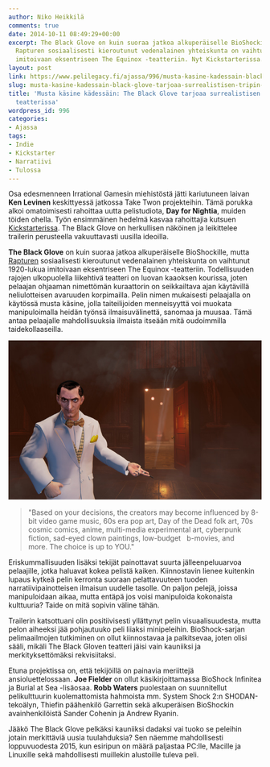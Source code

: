```yaml
---
author: Niko Heikkilä
comments: true
date: 2014-10-11 08:49:29+00:00
excerpt: The Black Glove on kuin suoraa jatkoa alkuperäiselle BioShockille, mutta
  Rapturen sosiaalisesti kieroutunut vedenalainen yhteiskunta on vaihtunut 1920-lukua
  imitoivaan eksentriseen The Equinox -teatteriin. Nyt Kickstarterissa.
layout: post
link: https://www.pelilegacy.fi/ajassa/996/musta-kasine-kadessain-black-glove-tarjoaa-surrealistisen-tripin-1920-lukulaisessa-teatterissa
slug: musta-kasine-kadessain-black-glove-tarjoaa-surrealistisen-tripin-1920-lukulaisessa-teatterissa
title: 'Musta käsine kädessäin: The Black Glove tarjoaa surrealistisen tripin 1920-lukulaisessa
  teatterissa'
wordpress_id: 996
categories:
- Ajassa
tags:
- Indie
- Kickstarter
- Narratiivi
- Tulossa
---
```






Osa edesmenneen Irrational Gamesin miehistöstä jätti kariutuneen laivan **Ken Levinen** keskittyessä jatkossa Take Twon projekteihin. Tämä porukka alkoi omatoimisesti rahoittaa uutta pelistudiota, **Day for Nightia**, muiden töiden ohella. Työn ensimmäinen hedelmä kasvaa rahoittajia kutsuen [Kickstarterissa](https://www.kickstarter.com/projects/theblackglove/the-black-glove). The Black Glove on herkullisen näköinen ja leikittelee trailerin perusteella vakuuttavasti uusilla ideoilla.

**The Black Glove** on kuin suoraa jatkoa alkuperäiselle BioShockille, mutta [Rapturen](http://www.pelilegacy.fi/ajassa/772/katso-bioshock-lyhytelokuva-brothers-rapture) sosiaalisesti kieroutunut vedenalainen yhteiskunta on vaihtunut 1920-lukua imitoivaan eksentriseen The Equinox -teatteriin. Todellisuuden rajojen ulkopuolella liikehtivä teatteri on luovan kaaoksen kourissa, joten pelaajan ohjaaman nimettömän kuraattorin on seikkailtava ajan käytävillä neliulotteisen avaruuden korpimailla. Pelin nimen mukaisesti pelaajalla on käytössä musta käsine, jolla taiteilijoiden menneisyyttä voi muokata manipuloimalla heidän työnsä ilmaisuvälinettä, sanomaa ja muusaa. Tämä antaa pelaajalle mahdollisuuksia ilmaista itseään mitä oudoimmilla taidekollaaseilla.

[![The Black Glove: Mr. Cribbage](/uploads/2014/10/the_black_glove.jpg)](/uploads/2014/10/the_black_glove.jpg)



<blockquote>"Based on your decisions, the creators may become influenced by 8-bit video game music, 60s era pop art, Day of the Dead folk art, 70s cosmic comics, anime, multi-media experimental art, cyberpunk fiction, sad-eyed clown paintings, low-budget   b-movies, and more. The choice is up to YOU."</blockquote>



Eriskummallisuuden lisäksi tekijät painottavat suurta jälleenpeluuarvoa pelaajille, jotka haluavat kokea pelistä kaiken. Kiinnostavin lienee kuitenkin lupaus kytkeä pelin kerronta suoraan pelattavuuteen tuoden narratiivipainotteisen ilmaisun uudelle tasolle. On paljon pelejä, joissa manipuloidaan aikaa, mutta entäpä jos voisi manipuloida kokonaista kulttuuria? Taide on mitä sopivin väline tähän.

Trailerin katsottuani olin positiivisesti yllättynyt pelin visuaalisuudesta, mutta pelon aiheeksi jää pohjautuuko peli liiaksi minipeleihin. BioShock-sarjan pelimaailmojen tutkiminen on ollut kiinnostavaa ja palkitsevaa, joten olisi sääli, mikäli The Black Gloven teatteri jäisi vain kauniiksi ja merkityksettömäksi rekvisiitaksi.

Etuna projektissa on, että tekijöillä on painavia meriittejä ansioluettelossaan. **Joe Fielder** on ollut käsikirjoittamassa BioShock Infinitea ja Burial at Sea -lisäosaa. **Robb Waters** puolestaan on suunnitellut pelikulttuurin kuolemattomista hahmoista mm. System Shock 2:n SHODAN-tekoälyn, Thiefin päähenkilö Garrettin sekä alkuperäisen BioShockin avainhenkilöistä Sander Cohenin ja Andrew Ryanin.

Jääkö The Black Glove pelkäksi kauniiksi dadaksi vai tuoko se peleihin jotain merkittäviä uusia tuulahduksia? Sen näemme mahdollisesti loppuvuodesta 2015, kun esiripun on määrä paljastaa PC:lle, Macille ja Linuxille sekä mahdollisesti muillekin alustoille tuleva peli.

